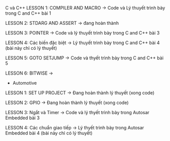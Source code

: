 
C và C++
LESSON 1: COMPILER AND MACRO -> Code và Lý thuyết trình bày trong C and C++ bài 1

LESSON 2: STDARG AND ASSERT -> đang hoàn thành

LESSON 3: POINTER -> Code và lý thuyết trình bày trong C and C++ bài 3

LESSON 4: Các biến đặc biệt -> Lý thuyết trình bày trong C and C++ bài 4 (bài này chỉ có lý thuyết)

LESSON 5: GOTO SETJUMP -> Code và thyết trình bày trong C and C++ bài 5

LESSON 6: BITWISE ->  


* Automotive

LESSON 1: SET UP PROJECT -> Đang hoàn thành lý thuyết (xong code)

LESSON 2: GPIO -> Đang hoàn thành lý thuyết (xong code)

LESSON 3: Ngắt và Timer -> Code và lý thyết trình bày trong Autosar Embedded bài 3

LESSON 4: Các chuẩn giao tiếp -> Lý thyết trình bày trong Autosar Embedded bài 4 (bài này chỉ có lý thuyết)